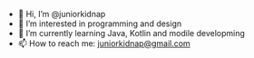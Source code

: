 - 👋 Hi, I’m @juniorkidnap
- 👀 I’m interested in programming and design
- 🌱 I’m currently learning Java, Kotlin and modile developming
- 📫 How to reach me: juniorkidnap@gmail.com

<!---
juniorkidnap/juniorkidnap is a ✨ special ✨ repository because its `README.md` (this file) appears on your GitHub profile.
You can click the Preview link to take a look at your changes.
--->
